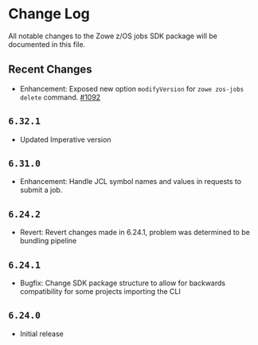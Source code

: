 # Change Log

All notable changes to the Zowe z/OS jobs SDK package will be documented in this file.

## Recent Changes

- Enhancement: Exposed new option `modifyVersion` for `zowe zos-jobs delete` command. [#1092](https://github.com/zowe/zowe-cli/issues/1092)

## `6.32.1`

- Updated Imperative version

## `6.31.0`

- Enhancement: Handle JCL symbol names and values in requests to submit a job.

## `6.24.2`

- Revert: Revert changes made in 6.24.1, problem was determined to be bundling pipeline

## `6.24.1`

- Bugfix: Change SDK package structure to allow for backwards compatibility for some projects importing the CLI

## `6.24.0`

- Initial release
